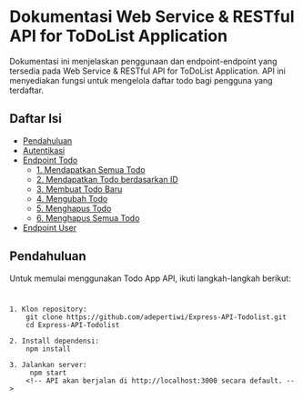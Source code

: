 # Dokumentasi Web Service & RESTful API for ToDoList Application

Dokumentasi ini menjelaskan penggunaan dan endpoint-endpoint yang tersedia pada Web Service & RESTful API for ToDoList Application. API ini menyediakan fungsi untuk mengelola daftar todo bagi pengguna yang terdaftar.

## Daftar Isi

- [Pendahuluan](#pendahuluan)
- [Autentikasi](#autentikasi)
- [Endpoint Todo](#endpoint-todo)
  - [1. Mendapatkan Semua Todo](#1-mendapatkan-semua-todo)
  - [2. Mendapatkan Todo berdasarkan ID](#2-mendapatkan-todo-berdasarkan-id)
  - [3. Membuat Todo Baru](#3-membuat-todo-baru)
  - [4. Mengubah Todo](#4-mengubah-todo)
  - [5. Menghapus Todo](#5-menghapus-todo)
  - [6. Menghapus Semua Todo](#6-menghapus-semua-todo)
- [Endpoint User](#endpoint-user)

## Pendahuluan

Untuk memulai menggunakan Todo App API, ikuti langkah-langkah berikut:
#
    1. Klon repository: 
        git clone https://github.com/adepertiwi/Express-API-Todolist.git 
        cd Express-API-Todolist

    2. Install dependensi: 
        npm install

    3. Jalankan server: 
         npm start 
        <!-- API akan berjalan di http://localhost:3000 secara default. -->

